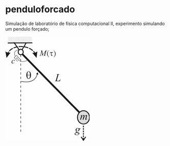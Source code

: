 # penduloforcado
Simulação de laboratório de física computacional II, experimento simulando um pendulo forçado;

![alt text](image.png "Pendulo forçado")



